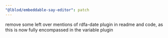 ```yaml
---
"@lblod/embeddable-say-editor": patch
---
```


remove some left over mentions of rdfa-date plugin in readme and code, as this is now fully encompassed in the variable plugin
